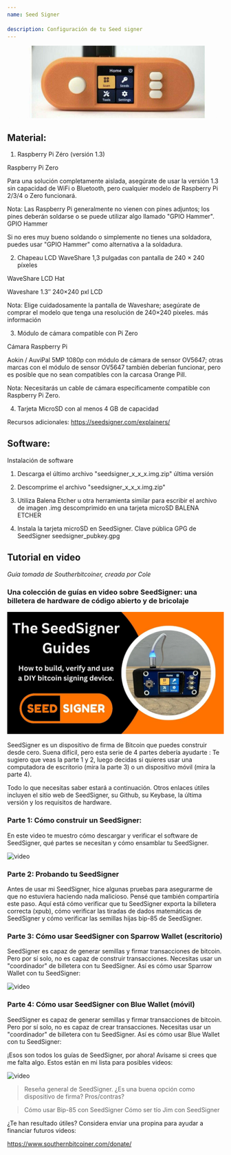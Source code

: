 ```yaml
---
name: Seed Signer

description: Configuración de tu Seed signer
---
```


![cover](assets/cover.jpeg)

## Material:

1. Raspberry Pi Zéro (versión 1.3)

Raspberry Pi Zero

Para una solución completamente aislada, asegúrate de usar la versión 1.3 sin capacidad de WiFi o Bluetooth, pero cualquier modelo de Raspberry Pi 2/3/4 o Zero funcionará.

Nota: Las Raspberry Pi generalmente no vienen con pines adjuntos; los pines deberán soldarse o se puede utilizar algo llamado "GPIO Hammer".
GPIO Hammer

Si no eres muy bueno soldando o simplemente no tienes una soldadora, puedes usar "GPIO Hammer" como alternativa a la soldadura.

2. Chapeau LCD WaveShare 1,3 pulgadas con pantalla de 240 × 240 píxeles

WaveShare LCD Hat

Waveshare 1.3″ 240×240 pxl LCD

Nota: Elige cuidadosamente la pantalla de Waveshare; asegúrate de comprar el modelo que tenga una resolución de 240×240 píxeles.
más información

3. Módulo de cámara compatible con Pi Zero

Cámara Raspberry Pi

Aokin / AuviPal 5MP 1080p con módulo de cámara de sensor OV5647; otras marcas con el módulo de sensor OV5647 también deberían funcionar, pero es posible que no sean compatibles con la carcasa Orange Pill.

Nota: Necesitarás un cable de cámara específicamente compatible con Raspberry Pi Zero.

4. Tarjeta MicroSD con al menos 4 GB de capacidad

Recursos adicionales: https://seedsigner.com/explainers/

## Software:

Instalación de software

1. Descarga el último archivo "seedsigner_x_x_x.img.zip"
   última versión

2. Descomprime el archivo "seedsigner_x_x_x.img.zip"

3. Utiliza Balena Etcher u otra herramienta similar para escribir el archivo de imagen .img descomprimido en una tarjeta microSD
   BALENA ETCHER

4. Instala la tarjeta microSD en SeedSigner.
   Clave pública GPG de SeedSigner
   seedsigner_pubkey.gpg

## Tutorial en video

_Guía tomada de Southerbitcoiner, creada por Cole_

### Una colección de guías en video sobre SeedSigner: una billetera de hardware de código abierto y de bricolaje

![image](assets/1.webp)

SeedSigner es un dispositivo de firma de Bitcoin que puedes construir desde cero. Suena difícil, pero esta serie de 4 partes debería ayudarte : Te sugiero que veas la parte 1 y 2, luego decidas si quieres usar una computadora de escritorio (mira la parte 3) o un dispositivo móvil (mira la parte 4).

Todo lo que necesitas saber estará a continuación. Otros enlaces útiles incluyen el sitio web de SeedSigner, su Github, su Keybase, la última versión y los requisitos de hardware.

### Parte 1: Cómo construir un SeedSigner:

En este video te muestro cómo descargar y verificar el software de SeedSigner, qué partes se necesitan y cómo ensamblar tu SeedSigner.

![video](https://youtu.be/mGmNKYOXtxY)

### Parte 2: Probando tu SeedSigner

Antes de usar mi SeedSigner, hice algunas pruebas para asegurarme de que no estuviera haciendo nada malicioso. Pensé que también compartiría este paso. Aquí está cómo verificar que tu SeedSigner exporta la billetera correcta (xpub), cómo verificar las tiradas de dados matemáticas de SeedSigner y cómo verificar las semillas hijas bip-85 de SeedSigner.

### Parte 3: Cómo usar SeedSigner con Sparrow Wallet (escritorio)

SeedSigner es capaz de generar semillas y firmar transacciones de bitcoin. Pero por sí solo, no es capaz de construir transacciones. Necesitas usar un "coordinador" de billetera con tu SeedSigner. Así es cómo usar Sparrow Wallet con tu SeedSigner:

![video](https://youtu.be/IQb8dh-VTOg)

### Parte 4: Cómo usar SeedSigner con Blue Wallet (móvil)

SeedSigner es capaz de generar semillas y firmar transacciones de bitcoin. Pero por sí solo, no es capaz de crear transacciones. Necesitas usar un "coordinador" de billetera con tu SeedSigner. Así es cómo usar Blue Wallet con tu SeedSigner:

¡Esos son todos los guías de SeedSigner, por ahora! Avísame si crees que me falta algo. Estos están en mi lista para posibles videos:

![video](https://youtu.be/x0Ee35Ct0r4)

> Reseña general de SeedSigner. ¿Es una buena opción como dispositivo de firma? Pros/contras?

> Cómo usar Bip-85 con SeedSigner
> Cómo ser tío Jim con SeedSigner

¿Te han resultado útiles? Considera enviar una propina para ayudar a financiar futuros videos:

https://www.southernbitcoiner.com/donate/
